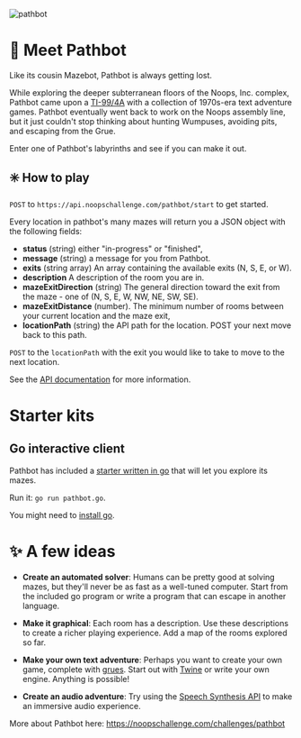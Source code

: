 
![pathbot](https://user-images.githubusercontent.com/212941/60119358-19978f00-9733-11e9-8231-79849f651541.png)

# 👋 Meet Pathbot

Like its cousin Mazebot, Pathbot is always getting lost.

While exploring the deeper subterranean floors of the Noops, Inc. complex, Pathbot came upon a [TI-99/4A](https://en.wikipedia.org/wiki/Texas_Instruments_TI-99/4A) with a collection of 1970s-era text adventure games. Pathbot eventually went back to work on the Noops assembly line, but it just couldn't stop thinking about hunting Wumpuses, avoiding pits, and escaping from the Grue.

Enter one of Pathbot's labyrinths and see if you can make it out.

## ✳️ How to play

`POST` to `https://api.noopschallenge.com/pathbot/start` to get started.

Every location in pathbot's many mazes will return you a JSON object with the following fields:

- **status** (string) either "in-progress" or "finished",
- **message** (string) a message for you from Pathbot.
- **exits** (string array) An array containing the available exits (N, S, E, or W).
- **description** A description of the room you are in.
- **mazeExitDirection** (string) The general direction toward the exit from the maze - one of (N, S, E, W, NW, NE, SW, SE).
- **mazeExitDistance** (number). The minimum number of rooms between your current location and the maze exit,
- **locationPath** (string) the API path for the location. POST your next move back to this path.

`POST` to the `locationPath` with the exit you would like to take to move to the next location.

See the [API documentation](./API.md) for more information.

# Starter kits

## Go interactive client

Pathbot has included a [starter written in go](./pathbot.go) that will let you explore its mazes.

Run it: `go run pathbot.go`.

You might need to [install go](https://golang.org/doc/install#install).

# ✨ A few ideas

- **Create an automated solver**: Humans can be pretty good at solving mazes, but they'll never be as fast as a well-tuned computer. Start from the included go program or write a program that can escape in another language.

- **Make it graphical**: Each room has a description. Use these descriptions to create a richer playing experience. Add a map of the rooms explored so far.

- **Make your own text adventure**: Perhaps you want to create your own game, complete with [grues](https://en.wikipedia.org/wiki/Grue_%28monster%29). Start out with [Twine](https://twinery.org/) or write your own engine. Anything is possible!

- **Create an audio adventure**: Try using the [Speech Synthesis API](https://developer.mozilla.org/en-US/docs/Web/API/SpeechSynthesis) to make an immersive audio experience.

More about Pathbot here: https://noopschallenge.com/challenges/pathbot
